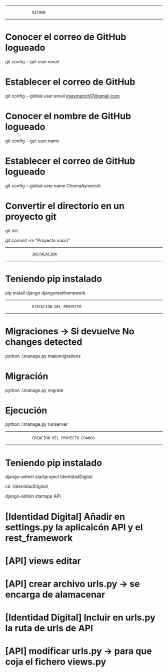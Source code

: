 -------------------------------------------------------------------
                GITHUB
------------------------------------------------------------------- 
# Conocer el correo de GitHub logueado
git config --get user.email

# Establecer el correo de GitHub
git config --global user.email jmaymerich17@gmail.com

# Conocer el nombre de GitHub logueado
git config --get user.name

# Establecer el correo de GitHub logueado
git config --global user.name ChemaAymerich

# Convertir el directorio en un proyecto git
git init

git commit -m "Proyecto vacío"


-------------------------------------------------------------------
                INSTALACIÓN
------------------------------------------------------------------- 
# Teniendo pip instalado

pip install django djangorestframework

-------------------------------------------------------------------
                EJECUCIÓN DEL PROYECTO
------------------------------------------------------------------- 
# Migraciones -> Si devuelve No changes detected
python .\manage.py makemigrations

# Migración
python .\manage.py migrate

# Ejecución
python .\manage.py runserver




-------------------------------------------------------------------
                CREACIÓN DEL PROYECTO DJANGO
------------------------------------------------------------------- 
# Teniendo pip instalado
django-admin startproject IdentidadDigital

 cd .\IdentidadDigital\

 django-admin startapp API

# [Identidad Digital] Añadir en settings.py la aplicaicón API y el rest_framework

# [API] views editar

# [API] crear archivo urls.py -> se encarga de alamacenar

# [Identidad Digital] Incluir en urls.py la ruta de urls de API

# [API] modificar urls.py -> para que coja el fichero views.py


